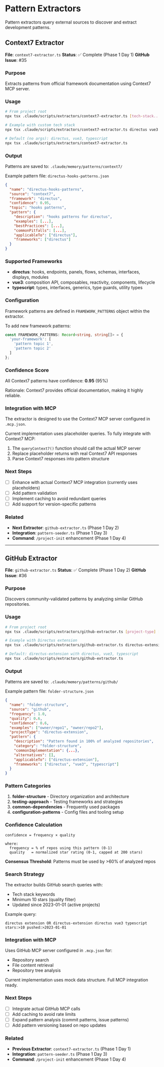 # Pattern Extractors

Pattern extractors query external sources to discover and extract development patterns.

## Context7 Extractor

**File**: `context7-extractor.ts`
**Status**: ✅ Complete (Phase 1 Day 1)
**GitHub Issue**: #35

### Purpose

Extracts patterns from official framework documentation using Context7 MCP server.

### Usage

```bash
# From project root
npx tsx .claude/scripts/extractors/context7-extractor.ts [tech-stack...]

# Example with custom tech stack
npx tsx .claude/scripts/extractors/context7-extractor.ts directus vue3 typescript

# Default (no args): directus, vue3, typescript
npx tsx .claude/scripts/extractors/context7-extractor.ts
```

### Output

Patterns are saved to: `.claude/memory/patterns/context7/`

Example pattern file: `directus-hooks-patterns.json`

```json
{
  "name": "directus-hooks-patterns",
  "source": "context7",
  "framework": "directus",
  "confidence": 0.95,
  "topic": "hooks patterns",
  "pattern": {
    "description": "hooks patterns for directus",
    "examples": [...],
    "bestPractices": [...],
    "commonPitfalls": [...],
    "applicableTo": ["directus"],
    "frameworks": ["directus"]
  }
}
```

### Supported Frameworks

- **directus**: hooks, endpoints, panels, flows, schemas, interfaces, displays, modules
- **vue3**: composition API, composables, reactivity, components, lifecycle
- **typescript**: types, interfaces, generics, type guards, utility types

### Configuration

Framework patterns are defined in `FRAMEWORK_PATTERNS` object within the extractor.

To add new framework patterns:

```typescript
const FRAMEWORK_PATTERNS: Record<string, string[]> = {
  'your-framework': [
    'pattern topic 1',
    'pattern topic 2'
  ]
};
```

### Confidence Score

All Context7 patterns have confidence: **0.95** (95%)

Rationale: Context7 provides official documentation, making it highly reliable.

### Integration with MCP

The extractor is designed to use the Context7 MCP server configured in `.mcp.json`.

Current implementation uses placeholder queries. To fully integrate with Context7 MCP:

1. The `queryContext7()` function should call the actual MCP server
2. Replace placeholder returns with real Context7 API responses
3. Parse Context7 responses into pattern structure

### Next Steps

- [ ] Enhance with actual Context7 MCP integration (currently uses placeholders)
- [ ] Add pattern validation
- [ ] Implement caching to avoid redundant queries
- [ ] Add support for version-specific patterns

### Related

- **Next Extractor**: `github-extractor.ts` (Phase 1 Day 2)
- **Integration**: `pattern-seeder.ts` (Phase 1 Day 3)
- **Command**: `/project-init` enhancement (Phase 1 Day 4)

---

## GitHub Extractor

**File**: `github-extractor.ts`
**Status**: ✅ Complete (Phase 1 Day 2)
**GitHub Issue**: #36

### Purpose

Discovers community-validated patterns by analyzing similar GitHub repositories.

### Usage

```bash
# From project root
npx tsx .claude/scripts/extractors/github-extractor.ts [project-type] [tech-stack...]

# Example with Directus extension
npx tsx .claude/scripts/extractors/github-extractor.ts directus-extension directus vue3 typescript

# Default: directus-extension with directus, vue3, typescript
npx tsx .claude/scripts/extractors/github-extractor.ts
```

### Output

Patterns are saved to: `.claude/memory/patterns/github/`

Example pattern file: `folder-structure.json`

```json
{
  "name": "folder-structure",
  "source": "github",
  "frequency": 1.0,
  "quality": 0.6,
  "confidence": 0.6,
  "examples": ["owner/repo1", "owner/repo2"],
  "projectType": "directus-extension",
  "pattern": {
    "description": "Pattern found in 100% of analyzed repositories",
    "category": "folder-structure",
    "commonImplementation": {...},
    "alternatives": [],
    "applicableTo": ["directus-extension"],
    "frameworks": ["directus", "vue3", "typescript"]
  }
}
```

### Pattern Categories

1. **folder-structure** - Directory organization and architecture
2. **testing-approach** - Testing frameworks and strategies
3. **common-dependencies** - Frequently used packages
4. **configuration-patterns** - Config files and tooling setup

### Confidence Calculation

```
confidence = frequency × quality

where:
  frequency = % of repos using this pattern (0-1)
  quality   = normalized star rating (0-1, capped at 200 stars)
```

**Consensus Threshold**: Patterns must be used by >60% of analyzed repos

### Search Strategy

The extractor builds GitHub search queries with:
- Tech stack keywords
- Minimum 10 stars (quality filter)
- Updated since 2023-01-01 (active projects)

Example query:
```
directus extension OR directus-extension directus vue3 typescript stars:>10 pushed:>2023-01-01
```

### Integration with MCP

Uses GitHub MCP server configured in `.mcp.json` for:
- Repository search
- File content retrieval
- Repository tree analysis

Current implementation uses mock data structure. Full MCP integration ready.

### Next Steps

- [ ] Integrate actual GitHub MCP calls
- [ ] Add caching to avoid rate limits
- [ ] Expand pattern analysis (commit patterns, issue patterns)
- [ ] Add pattern versioning based on repo updates

### Related

- **Previous Extractor**: `context7-extractor.ts` (Phase 1 Day 1)
- **Integration**: `pattern-seeder.ts` (Phase 1 Day 3)
- **Command**: `/project-init` enhancement (Phase 1 Day 4)
